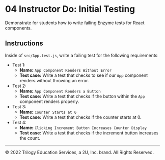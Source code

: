 # 04 Instructor Do: Initial Testing
Demonstrate for students how to write failing Enzyme tests for React components.

## Instructions
Inside of `src/App.test.js`, write a failing test for the following requirements:

* Test 1:
  * **Name:** `App Component Renders Without Error`
  * **Test case:** Write a test that checks to see if our `App` component renders without throwing an error.
* Test 2:
  * **Name:** `App Component Renders a Button`
  * **Test case:** Write a test that checks if the button within the `App` component renders properly.
* Test 3:
  * **Name:** `Counter Starts at 0`
  * **Test case:** Write a test that checks if the counter starts at 0.
* Test 4:
  * **Name:** `Clicking Increment Button Increases Counter Display`
  * **Test case:** Write a test that checks if the increment button increases the count.

---

© 2022 Trilogy Education Services, a 2U, Inc. brand. All Rights Reserved.
